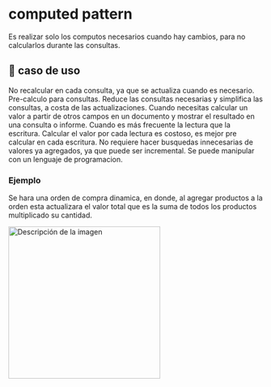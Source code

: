 # computed pattern
Es realizar solo los computos necesarios cuando hay cambios, para no calcularlos durante las consultas.
## 💙 caso de uso

  No recalcular en cada consulta, ya que se actualiza cuando es necesario. Pre-calculo para consultas.
  Reduce las consultas necesarias y simplifica las consultas, a costa de las actualizaciones.
  Cuando necesitas calcular un valor a partir de otros campos en un documento y mostrar el resultado en una consulta o informe.
  Cuando es más frecuente la lectura que la escritura.
  Calcular el valor por cada lectura es costoso, es mejor pre calcular en cada escritura.
  No requiere hacer busquedas innecesarias de valores ya agregados, ya que puede ser incremental.
  Se puede manipular con un lenguaje de programacion.

### Ejemplo
Se hara una orden de compra dinamica, en donde, al agregar productos a la orden esta actualizara el valor total que es la suma de todos los productos multiplicado su cantidad.

<img src="https://webassets.mongodb.com/_com_assets/cms/cpucomputed-fbcpkmvbsy.png" alt="Descripción de la imagen" width="300">
